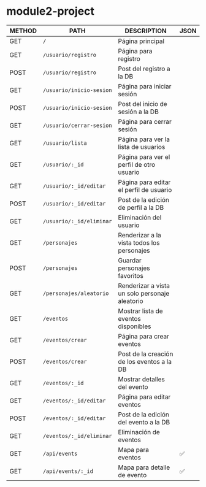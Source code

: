 # module2-project

| METHOD | PATH                     | DESCRIPTION                                    | JSON |
|--------|--------------------------|------------------------------------------------|------|
| GET    |`/`                       | Página principal                               |      | -
| GET    |`/usuario/registro`       | Página para registro                           |      | -
| POST   |`/usuario/registro`       | Post del registro a la DB                      |      | -
| GET    |`/usuario/inicio-sesion`  | Página para iniciar sesión                     |      | -
| POST   |`/usuario/inicio-sesion`  | Post del inicio de sesión a la DB              |      | -
| GET    |`/usuario/cerrar-sesion`  | Página para cerrar sesión                      |      | -
| GET    |`/usuario/lista`          | Página para ver la lista de usuarios           |      | -
| GET    |`/usuario/:_id`           | Página para ver el perfil de otro usuario      |      | -
| GET    |`/usuario/:_id/editar`    | Página para editar el perfil de usuario        |      | -
| POST   |`/usuario/:_id/editar`    | Post de la edición de perfil a la DB           |      | -
| GET    |`/usuario/:_id/eliminar`  | Eliminación del usuario                        |      | -
| GET    |`/personajes`             | Renderizar a la vista todos los personajes     |      | -
| POST   |`/personajes`             | Guardar personajes favoritos                   |      | - 
| GET    |`/personajes/aleatorio`   | Renderizar a vista un solo personaje aleatorio |      |
| GET    |`/eventos`                | Mostrar lista de eventos disponibles           |      | -
| GET    |`/eventos/crear`          | Página para crear eventos                      |      | -
| POST   |`/eventos/crear`          | Post de la creación de los eventos a la DB     |      | -
| GET    |`/eventos/:_id`           | Mostrar detalles del evento                    |      |
| GET    |`/eventos/:_id/editar`    | Página para editar eventos                     |      |
| POST   |`/eventos/:_id/editar`    | Post de la edición del evento a la DB          |      |
| GET    |`/eventos/:_id/eliminar`  | Eliminación de eventos                         |      |
| GET    |`/api/events`             | Mapa para eventos                              |  ✅ |
| GET    |`/api/events/:_id`        | Mapa para detalle de evento                    |  ✅ |
